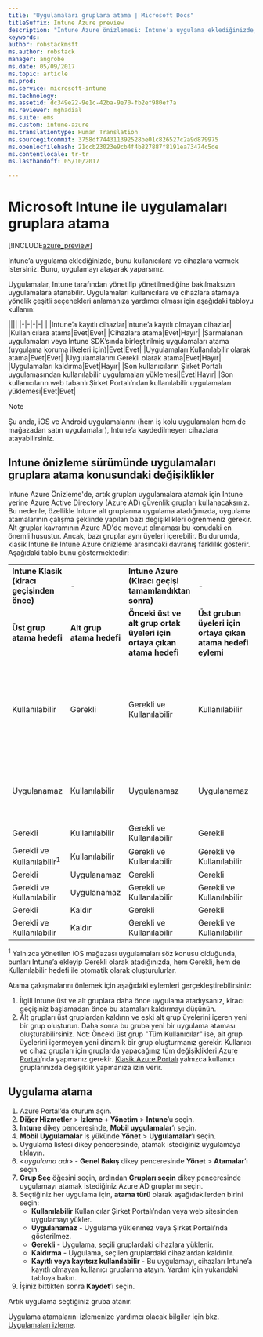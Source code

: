 ```yaml
---
title: "Uygulamaları gruplara atama | Microsoft Docs"
titleSuffix: Intune Azure preview
description: "Intune Azure önizlemesi: Intune’a uygulama eklediğinizde, bu uygulamayı kullanıcı veya cihaz gruplarına atamak istersiniz."
keywords: 
author: robstackmsft
ms.author: robstack
manager: angrobe
ms.date: 05/09/2017
ms.topic: article
ms.prod: 
ms.service: microsoft-intune
ms.technology: 
ms.assetid: dc349e22-9e1c-42ba-9e70-fb2ef980ef7a
ms.reviewer: mghadial
ms.suite: ems
ms.custom: intune-azure
ms.translationtype: Human Translation
ms.sourcegitcommit: 3758df744311392528be01c826527c2a9d879975
ms.openlocfilehash: 21ccb23023e9cb4f4b827887f8191ea73474c5de
ms.contentlocale: tr-tr
ms.lasthandoff: 05/10/2017

---
```


# <a name="how-to-assign-apps-to-groups-with-microsoft-intune"></a>Microsoft Intune ile uygulamaları gruplara atama

[!INCLUDE[azure_preview](../includes/azure_preview.md)]

Intune’a uygulama eklediğinizde, bunu kullanıcılara ve cihazlara vermek istersiniz. Bunu, uygulamayı atayarak yaparsınız.

Uygulamalar, Intune tarafından yönetilip yönetilmediğine bakılmaksızın uygulamalara atanabilir. Uygulamaları kullanıcılara ve cihazlara atamaya yönelik çeşitli seçenekleri anlamanıza yardımcı olması için aşağıdaki tabloyu kullanın:

||||
|-|-|-|-|
|&nbsp;|Intune’a kayıtlı cihazlar|Intune’a kayıtlı olmayan cihazlar|
|Kullanıcılara atama|Evet|Evet|
|Cihazlara atama|Evet|Hayır|
|Sarmalanan uygulamaları veya Intune SDK’sında birleştirilmiş uygulamaları atama (uygulama koruma ilkeleri için)|Evet|Evet|
|Uygulamaları Kullanılabilir olarak atama|Evet|Evet|
|Uygulamalarını Gerekli olarak atama|Evet|Hayır|
|Uygulamaları kaldırma|Evet|Hayır|
|Son kullanıcıların Şirket Portalı uygulamasından kullanılabilir uygulamaları yüklemesi|Evet|Hayır|
|Son kullanıcıların web tabanlı Şirket Portalı’ndan kullanılabilir uygulamaları yüklemesi|Evet|Evet|

> [!NOTE]
> Şu anda, iOS ve Android uygulamalarını (hem iş kolu uygulamaları hem de mağazadan satın uygulamalar), Intune’a kaydedilmeyen cihazlara atayabilirsiniz.

## <a name="changes-to-how-you-assign-apps-to-groups-in-the-intune-preview"></a>Intune önizleme sürümünde uygulamaları gruplara atama konusundaki değişiklikler

Intune Azure Önizleme'de, artık grupları uygulamalara atamak için Intune yerine Azure Active Directory (Azure AD) güvenlik grupları kullanacaksınız. Bu nedenle, özellikle Intune alt gruplarına uygulama atadığınızda, uygulama atamalarının çalışma şeklinde yapılan bazı değişiklikleri öğrenmeniz gerekir.
Alt gruplar kavramının Azure AD'de mevcut olmaması bu konudaki en önemli husustur. Ancak, bazı gruplar aynı üyeleri içerebilir. Bu durumda, klasik Intune ile Intune Azure önizleme arasındaki davranış farklılık gösterir. Aşağıdaki tablo bunu göstermektedir:

||||||
|-|-|-|-|-|
|**Intune Klasik (kiracı geçişinden önce)**|-|**Intune Azure (Kiracı geçişi tamamlandıktan sonra)**|-|**Daha fazla bilgi**|
|**Üst grup atama hedefi**|**Alt grup atama hedefi**|**Önceki üst ve alt grup ortak üyeleri için ortaya çıkan atama hedefi**|**Üst grubun üyeleri için ortaya çıkan atama hedefi eylemi**|-|    
|Kullanılabilir|Gerekli|Gerekli ve Kullanılabilir|Kullanılabilir|Gerekli ve Kullanılabilir, gerekli olarak atanan uygulamaların Şirket Portalı uygulamasında da görülebildiği anlamına gelir.
|Uygulanamaz|Kullanılabilir|Uygulanamaz|Uygulanamaz|Geçici çözüm: 'Uygulanamaz' atama hedefini Intune üst grubundan kaldırın.
|Gerekli|Kullanılabilir|Gerekli ve Kullanılabilir|Gerekli|-|
|Gerekli ve Kullanılabilir<sup>1</sup>|Kullanılabilir|Gerekli ve Kullanılabilir|Gerekli ve Kullanılabilir|-|    
|Gerekli|Uygulanamaz|Gerekli|Gerekli|-|    
|Gerekli ve Kullanılabilir|Uygulanamaz|Gerekli ve Kullanılabilir|Gerekli ve Kullanılabilir|-|    
|Gerekli|Kaldır|Gerekli|Gerekli|-|    
|Gerekli ve Kullanılabilir|Kaldır|Gerekli ve Kullanılabilir|Gerekli ve Kullanılabilir|-|
<sup>1</sup> Yalnızca yönetilen iOS mağazası uygulamaları söz konusu olduğunda, bunları Intune’a ekleyip Gerekli olarak atadığınızda, hem Gerekli, hem de Kullanılabilir hedefi ile otomatik olarak oluşturulurlar.

Atama çakışmalarını önlemek için aşağıdaki eylemleri gerçekleştirebilirsiniz:

1.    İlgili Intune üst ve alt gruplara daha önce uygulama atadıysanız, kiracı geçişiniz başlamadan önce bu atamaları kaldırmayı düşünün.
2.    Alt grupları üst gruplardan kaldırın ve eski alt grup üyelerini içeren yeni bir grup oluşturun. Daha sonra bu gruba yeni bir uygulama ataması oluşturabilirsiniz.
Not: Önceki üst grup "Tüm Kullanıcılar" ise, alt grup üyelerini içermeyen yeni dinamik bir grup oluşturmanız gerekir.
Kullanıcı ve cihaz grupları için gruplarda yapacağınız tüm değişiklikleri [Azure Portalı](https://portal.azure.com/)’nda yapmanız gerekir. [Klasik Azure Portalı](https://manage.windowsazure.com/) yalnızca kullanıcı gruplarınızda değişiklik yapmanıza izin verir.


## <a name="how-to-assign-an-app"></a>Uygulama atama

1. Azure Portal’da oturum açın.
2. **Diğer Hizmetler** > **İzleme + Yönetim** > **Intune**’u seçin.
3. **Intune** dikey penceresinde, **Mobil uygulamalar**’ı seçin.
1. **Mobil Uygulamalar** iş yükünde **Yönet** > **Uygulamalar**’ı seçin.
2. Uygulama listesi dikey penceresinde, atamak istediğiniz uygulamaya tıklayın.
3. <*uygulama adı*> - **Genel Bakış** dikey penceresinde **Yönet** > **Atamalar**’ı seçin.
4. **Grup Seç** öğesini seçin, ardından **Grupları seçin** dikey penceresinde uygulamayı atamak istediğiniz Azure AD gruplarını seçin.
5. Seçtiğiniz her uygulama için, **atama türü** olarak aşağıdakilerden birini seçin:
    - **Kullanılabilir** Kullanıcılar Şirket Portalı’ndan veya web sitesinden uygulamayı yükler.
    - **Uygulanamaz** - Uygulama yüklenmez veya Şirket Portalı’nda gösterilmez.
    - **Gerekli** - Uygulama, seçili gruplardaki cihazlara yüklenir.
    - **Kaldırma** - Uygulama, seçilen gruplardaki cihazlardan kaldırılır.
    - **Kayıtlı veya kayıtsız kullanılabilir** - Bu uygulamayı, cihazları Intune’a kayıtlı olmayan kullanıcı gruplarına atayın. Yardım için yukarıdaki tabloya bakın.
6. İşiniz bittikten sonra **Kaydet**’i seçin.

Artık uygulama seçtiğiniz gruba atanır.

Uygulama atamalarını izlemenize yardımcı olacak bilgiler için bkz. [Uygulamaları izleme](monitor-apps.md).

